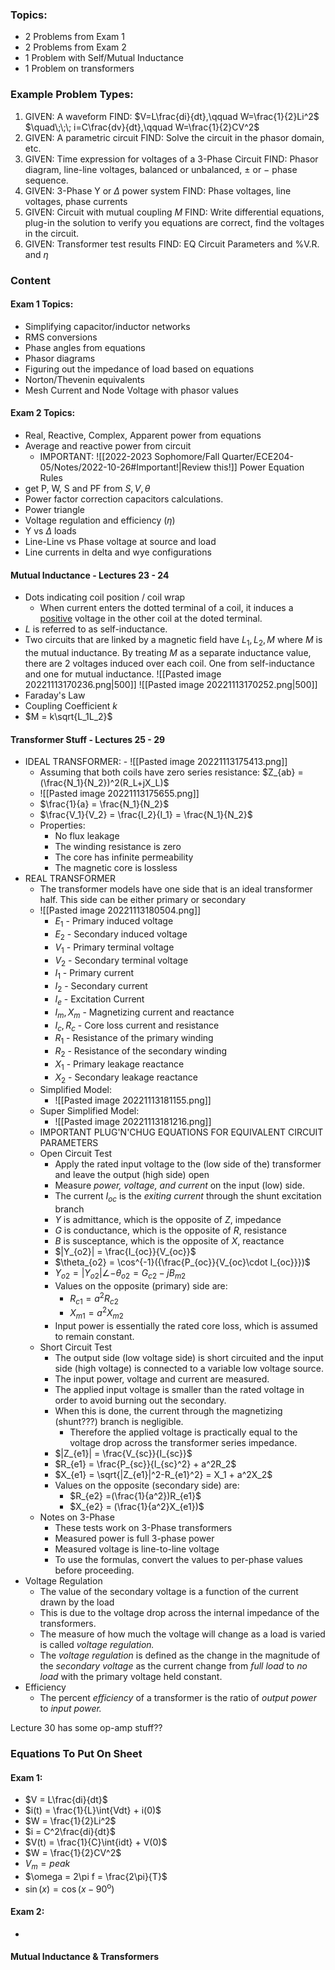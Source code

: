 ### Topics:
- 2 Problems from Exam 1
- 2 Problems from Exam 2
- 1 Problem with Self/Mutual Inductance
- 1 Problem on transformers


### Example Problem Types:
1. GIVEN: A waveform
	FIND: $V=L\frac{di}{dt},\qquad W=\frac{1}{2}Li^2$
	$\quad\;\;\; i=C\frac{dv}{dt},\qquad W=\frac{1}{2}CV^2$
2. GIVEN: A parametric circuit
	FIND: Solve the circuit in the phasor domain, etc.
3. GIVEN: Time expression for voltages of a 3-Phase Circuit
	FIND: Phasor diagram, line-line voltages, balanced or unbalanced, $\pm$ or $-$ phase sequence.
4. GIVEN: 3-Phase Y or $\Delta$ power system
	FIND: Phase voltages, line voltages, phase currents
5. GIVEN: Circuit with mutual coupling $M$
	FIND: Write differential equations, plug-in the solution to verify you equations are correct, find the voltages in the circuit.
6. GIVEN: Transformer test results
	FIND: EQ Circuit Parameters and %V.R. and $\eta$

### Content
#### Exam 1 Topics:
- Simplifying capacitor/inductor networks
- RMS conversions
- Phase angles from equations
- Phasor diagrams
- Figuring out the impedance of load based on equations
- Norton/Thevenin equivalents
- Mesh Current and Node Voltage with phasor values

#### Exam 2 Topics:
- Real, Reactive, Complex, Apparent power from equations
- Average and reactive power from circuit 
	 - IMPORTANT: ![[2022-2023 Sophomore/Fall Quarter/ECE204-05/Notes/2022-10-26#Important!|Review this!]] Power Equation Rules
- get P, W, S and PF from $S,V,\theta$
- Power factor correction capacitors calculations.
- Power triangle 
- Voltage regulation and efficiency $(\eta)$
- Y vs $\Delta$ loads
- Line-Line vs Phase voltage at source and load
- Line currents in delta and wye configurations

#### Mutual Inductance - Lectures 23 - 24
- Dots indicating coil position / coil wrap
	- When current enters the dotted terminal of a coil, it induces a <u>positive</u> voltage in the other coil at the doted terminal.
- $L$ is referred to as self-inductance.
- Two circuits that are linked by a magnetic field have $L_1, L_2, M$ where $M$ is the mutual inductance. By treating $M$ as a separate inductance value, there are 2 voltages induced over each coil. One from self-inductance and one for mutual inductance.
![[Pasted image 20221113170236.png|500]]
![[Pasted image 20221113170252.png|500]]
- Faraday's Law
- Coupling Coefficient $k$
- $M = k\sqrt{L_1L_2}$


#### Transformer Stuff - Lectures 25 - 29
- IDEAL TRANSFORMER:
		- ![[Pasted image 20221113175413.png]]
	- Assuming that both coils have zero series resistance: $Z_{ab} = (\frac{N_1}{N_2})^2(R_L+jX_L)$
	- ![[Pasted image 20221113175655.png]]
	- $\frac{1}{a} = \frac{N_1}{N_2}$
	- $\frac{V_1}{V_2} = \frac{I_2}{I_1} = \frac{N_1}{N_2}$
	- Properties:
		- No flux leakage
		- The winding resistance is zero
		- The core has infinite permeability
		- The magnetic core is lossless
- REAL TRANSFORMER
	- The transformer models have one side that is an ideal transformer half. This side can be either primary or secondary
	- ![[Pasted image 20221113180504.png]]
		- $E_1$ - Primary induced voltage
		- $E_2$ - Secondary induced voltage
		- $V_1$ - Primary terminal voltage
		- $V_2$ - Secondary terminal voltage
		- $I_1$ - Primary current
		- $I_2$  - Secondary current
		- $I_e$ - Excitation Current
		- $I_m,X_m$ - Magnetizing current and reactance
		- $I_c,R_c$ - Core loss current and resistance
		- $R_1$ - Resistance of the primary winding
		- $R_2$  - Resistance of the secondary winding
		- $X_1$ - Primary leakage reactance
		- $X_2$ - Secondary leakage reactance
	- Simplified Model:
		- ![[Pasted image 20221113181155.png]]
	- Super Simplified Model:
		- ![[Pasted image 20221113181216.png]]
	- IMPORTANT PLUG'N'CHUG EQUATIONS FOR EQUIVALENT CIRCUIT PARAMETERS
	- Open Circuit Test
		- Apply the rated input voltage to the (low side of the)  transformer and leave the output (high side) open
		- Measure *power, voltage, and current* on the input (low) side.
		- The current $I_{oc}$ is the *exiting current* through the shunt excitation branch
		- $Y$ is admittance, which is the opposite of $Z,$ impedance 
		- $G$ is conductance, which is the opposite of $R,$ resistance
		- $B$ is susceptance, which is the opposite of $X,$ reactance
		- $|Y_{o2}| = \frac{I_{oc}}{V_{oc}}$
		- $\theta_{o2} = \cos^{-1}({\frac{P_{oc}}{V_{oc}\cdot I_{oc}}})$
		- $Y_{o2} = |Y_{o2}|\angle{-\theta_{o2}} = G_{c2} - jB_{m2}$
		- Values on the opposite (primary) side are:
			- $R_{c1} = a^2R_{c2}$
			- $X_{m1} = a^2X_{m2}$
		- Input power is essentially the rated core loss, which is assumed to remain constant.
	- Short Circuit Test
		- The output side (low voltage side) is short circuited and the input side (high voltage) is connected to a variable low voltage source.
		- The input power, voltage and current are measured.
		- The applied input voltage is smaller than the rated voltage in order to avoid burning out the secondary.
		- When this is done, the current through the magnetizing (shunt???) branch is negligible.
			- Therefore the applied voltage is practically equal to the voltage drop across the transformer series impedance.
		- $|Z_{e1}| = \frac{V_{sc}}{I_{sc}}$
		- $R_{e1} = \frac{P_{sc}}{I_{sc}^2} + a^2R_2$
		- $X_{e1} = \sqrt{|Z_{e1}|^2-R_{e1}^2} = X_1 + a^2X_2$
		- Values on the opposite (secondary side) are:
			- $R_{e2} =(\frac{1}{a^2})R_{e1}$
			- $X_{e2} = (\frac{1}{a^2}X_{e1})$
	- Notes on 3-Phase
		- These tests work on 3-Phase transformers
		- Measured power is full 3-phase power
		- Measured voltage is line-to-line voltage
		- To use the formulas, convert the values to per-phase values before proceeding.
- Voltage Regulation
	- The value of the secondary voltage is a function of the current drawn by the load
	- This is due to the voltage drop across the internal impedance of the transformers.
	- The measure of how much the voltage will change as a load is varied is called *voltage regulation.*
	- The *voltage regulation* is defined as the change in the magnitude of the *secondary voltage* as the current change from *full load* to *no load* with the primary voltage held constant.
- Efficiency
	- The percent *efficiency* of a transformer is the ratio of *output power* to *input power.*

Lecture 30 has some op-amp stuff??

### Equations To Put On Sheet

#### Exam 1:
- $V = L\frac{di}{dt}$
- $i(t) = \frac{1}{L}\int{Vdt} + i(0)$
- $W = \frac{1}{2}Li^2$
- $i = C^2\frac{di}{dt}$
- $V(t) = \frac{1}{C}\int{idt} + V(0)$
- $W = \frac{1}{2}CV^2$
- $V_m = peak$
- $\omega = 2\pi f = \frac{2\pi}{T}$
- $\sin(x) = \cos(x-90^\text{o})$
#### Exam 2:
- 

#### Mutual Inductance & Transformers